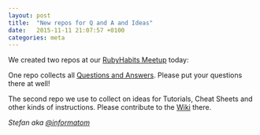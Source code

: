 ```yaml
---
layout: post
title:  "New repos for Q and A and Ideas"
date:   2015-11-11 21:07:57 +0100
categories: meta
---
```


We created two repos at our [RubyHabits Meetup](http://www.meetup.com/de/RubyHabits/events/226647668/) today:

One repo collects all [Questions and Answers](https://github.com/RubyStarters/QandA/issues). Please put your questions there at well!

The second repo we use to collect on ideas for Tutorials, Cheat Sheets and other kinds of instructions. Please contribute to the 
[Wiki](https://github.com/RubyStarters/Ideas/wiki) there.

*Stefan aka [@informatom](https://twitter.com/informatom)*
